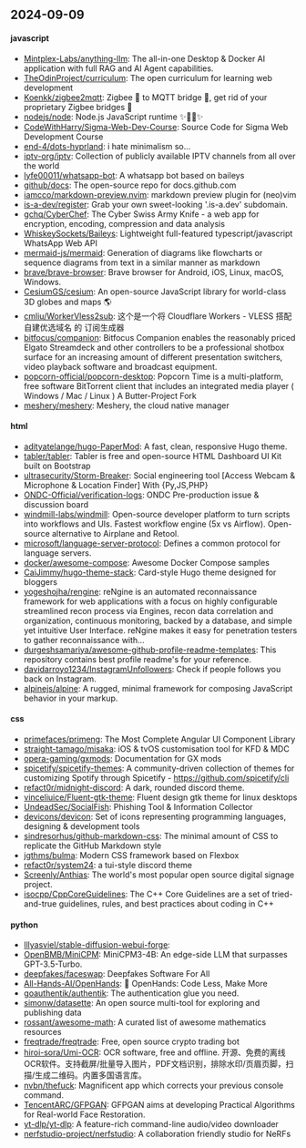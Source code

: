 ## 2024-09-09

#### javascript
* [Mintplex-Labs/anything-llm](https://github.com/Mintplex-Labs/anything-llm): The all-in-one Desktop & Docker AI application with full RAG and AI Agent capabilities.
* [TheOdinProject/curriculum](https://github.com/TheOdinProject/curriculum): The open curriculum for learning web development
* [Koenkk/zigbee2mqtt](https://github.com/Koenkk/zigbee2mqtt): Zigbee 🐝 to MQTT bridge 🌉, get rid of your proprietary Zigbee bridges 🔨
* [nodejs/node](https://github.com/nodejs/node): Node.js JavaScript runtime ✨🐢🚀✨
* [CodeWithHarry/Sigma-Web-Dev-Course](https://github.com/CodeWithHarry/Sigma-Web-Dev-Course): Source Code for Sigma Web Development Course
* [end-4/dots-hyprland](https://github.com/end-4/dots-hyprland): i hate minimalism so...
* [iptv-org/iptv](https://github.com/iptv-org/iptv): Collection of publicly available IPTV channels from all over the world
* [lyfe00011/whatsapp-bot](https://github.com/lyfe00011/whatsapp-bot): A whatsapp bot based on baileys
* [github/docs](https://github.com/github/docs): The open-source repo for docs.github.com
* [iamcco/markdown-preview.nvim](https://github.com/iamcco/markdown-preview.nvim): markdown preview plugin for (neo)vim
* [is-a-dev/register](https://github.com/is-a-dev/register): Grab your own sweet-looking '.is-a.dev' subdomain.
* [gchq/CyberChef](https://github.com/gchq/CyberChef): The Cyber Swiss Army Knife - a web app for encryption, encoding, compression and data analysis
* [WhiskeySockets/Baileys](https://github.com/WhiskeySockets/Baileys): Lightweight full-featured typescript/javascript WhatsApp Web API
* [mermaid-js/mermaid](https://github.com/mermaid-js/mermaid): Generation of diagrams like flowcharts or sequence diagrams from text in a similar manner as markdown
* [brave/brave-browser](https://github.com/brave/brave-browser): Brave browser for Android, iOS, Linux, macOS, Windows.
* [CesiumGS/cesium](https://github.com/CesiumGS/cesium): An open-source JavaScript library for world-class 3D globes and maps 🌎
* [cmliu/WorkerVless2sub](https://github.com/cmliu/WorkerVless2sub): 这个是一个将 Cloudflare Workers - VLESS 搭配 自建优选域名 的 订阅生成器
* [bitfocus/companion](https://github.com/bitfocus/companion): Bitfocus Companion enables the reasonably priced Elgato Streamdeck and other controllers to be a professional shotbox surface for an increasing amount of different presentation switchers, video playback software and broadcast equipment.
* [popcorn-official/popcorn-desktop](https://github.com/popcorn-official/popcorn-desktop): Popcorn Time is a multi-platform, free software BitTorrent client that includes an integrated media player ( Windows / Mac / Linux ) A Butter-Project Fork
* [meshery/meshery](https://github.com/meshery/meshery): Meshery, the cloud native manager

#### html
* [adityatelange/hugo-PaperMod](https://github.com/adityatelange/hugo-PaperMod): A fast, clean, responsive Hugo theme.
* [tabler/tabler](https://github.com/tabler/tabler): Tabler is free and open-source HTML Dashboard UI Kit built on Bootstrap
* [ultrasecurity/Storm-Breaker](https://github.com/ultrasecurity/Storm-Breaker): Social engineering tool [Access Webcam & Microphone & Location Finder] With {Py,JS,PHP}
* [ONDC-Official/verification-logs](https://github.com/ONDC-Official/verification-logs): ONDC Pre-production issue & discussion board
* [windmill-labs/windmill](https://github.com/windmill-labs/windmill): Open-source developer platform to turn scripts into workflows and UIs. Fastest workflow engine (5x vs Airflow). Open-source alternative to Airplane and Retool.
* [microsoft/language-server-protocol](https://github.com/microsoft/language-server-protocol): Defines a common protocol for language servers.
* [docker/awesome-compose](https://github.com/docker/awesome-compose): Awesome Docker Compose samples
* [CaiJimmy/hugo-theme-stack](https://github.com/CaiJimmy/hugo-theme-stack): Card-style Hugo theme designed for bloggers
* [yogeshojha/rengine](https://github.com/yogeshojha/rengine): reNgine is an automated reconnaissance framework for web applications with a focus on highly configurable streamlined recon process via Engines, recon data correlation and organization, continuous monitoring, backed by a database, and simple yet intuitive User Interface. reNgine makes it easy for penetration testers to gather reconnaissance with…
* [durgeshsamariya/awesome-github-profile-readme-templates](https://github.com/durgeshsamariya/awesome-github-profile-readme-templates): This repository contains best profile readme's for your reference.
* [davidarroyo1234/InstagramUnfollowers](https://github.com/davidarroyo1234/InstagramUnfollowers): Check if people follows you back on Instagram.
* [alpinejs/alpine](https://github.com/alpinejs/alpine): A rugged, minimal framework for composing JavaScript behavior in your markup.

#### css
* [primefaces/primeng](https://github.com/primefaces/primeng): The Most Complete Angular UI Component Library
* [straight-tamago/misaka](https://github.com/straight-tamago/misaka): iOS & tvOS customisation tool for KFD & MDC
* [opera-gaming/gxmods](https://github.com/opera-gaming/gxmods): Documentation for GX mods
* [spicetify/spicetify-themes](https://github.com/spicetify/spicetify-themes): A community-driven collection of themes for customizing Spotify through Spicetify - https://github.com/spicetify/cli
* [refact0r/midnight-discord](https://github.com/refact0r/midnight-discord): A dark, rounded discord theme.
* [vinceliuice/Fluent-gtk-theme](https://github.com/vinceliuice/Fluent-gtk-theme): Fluent design gtk theme for linux desktops
* [UndeadSec/SocialFish](https://github.com/UndeadSec/SocialFish): Phishing Tool & Information Collector
* [devicons/devicon](https://github.com/devicons/devicon): Set of icons representing programming languages, designing & development tools
* [sindresorhus/github-markdown-css](https://github.com/sindresorhus/github-markdown-css): The minimal amount of CSS to replicate the GitHub Markdown style
* [jgthms/bulma](https://github.com/jgthms/bulma): Modern CSS framework based on Flexbox
* [refact0r/system24](https://github.com/refact0r/system24): a tui-style discord theme
* [Screenly/Anthias](https://github.com/Screenly/Anthias): The world's most popular open source digital signage project.
* [isocpp/CppCoreGuidelines](https://github.com/isocpp/CppCoreGuidelines): The C++ Core Guidelines are a set of tried-and-true guidelines, rules, and best practices about coding in C++

#### python
* [lllyasviel/stable-diffusion-webui-forge](https://github.com/lllyasviel/stable-diffusion-webui-forge): 
* [OpenBMB/MiniCPM](https://github.com/OpenBMB/MiniCPM): MiniCPM3-4B: An edge-side LLM that surpasses GPT-3.5-Turbo.
* [deepfakes/faceswap](https://github.com/deepfakes/faceswap): Deepfakes Software For All
* [All-Hands-AI/OpenHands](https://github.com/All-Hands-AI/OpenHands): 🙌 OpenHands: Code Less, Make More
* [goauthentik/authentik](https://github.com/goauthentik/authentik): The authentication glue you need.
* [simonw/datasette](https://github.com/simonw/datasette): An open source multi-tool for exploring and publishing data
* [rossant/awesome-math](https://github.com/rossant/awesome-math): A curated list of awesome mathematics resources
* [freqtrade/freqtrade](https://github.com/freqtrade/freqtrade): Free, open source crypto trading bot
* [hiroi-sora/Umi-OCR](https://github.com/hiroi-sora/Umi-OCR): OCR software, free and offline. 开源、免费的离线OCR软件。支持截屏/批量导入图片，PDF文档识别，排除水印/页眉页脚，扫描/生成二维码。内置多国语言库。
* [nvbn/thefuck](https://github.com/nvbn/thefuck): Magnificent app which corrects your previous console command.
* [TencentARC/GFPGAN](https://github.com/TencentARC/GFPGAN): GFPGAN aims at developing Practical Algorithms for Real-world Face Restoration.
* [yt-dlp/yt-dlp](https://github.com/yt-dlp/yt-dlp): A feature-rich command-line audio/video downloader
* [nerfstudio-project/nerfstudio](https://github.com/nerfstudio-project/nerfstudio): A collaboration friendly studio for NeRFs
